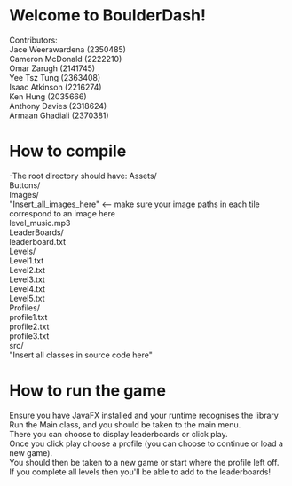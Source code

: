 # Welcome to BoulderDash!

Contributors:  
Jace Weerawardena (2350485)  
Cameron McDonald (2222210)  
Omar Zarugh (2141745)  
Yee Tsz Tung (2363408)  
Isaac Atkinson (2216274)  
Ken Hung (2035666)  
Anthony Davies (2318624)  
Armaan Ghadiali (2370381)  

# How to compile  
-The root directory should have:
    Assets/  
        Buttons/  
        Images/  
        "Insert_all_images_here" <-- make sure your image paths in each tile correspond to an image here  
        level_music.mp3  
    LeaderBoards/  
        leaderboard.txt  
    Levels/  
        Level1.txt  
        Level2.txt  
        Level3.txt  
        Level4.txt  
        Level5.txt  
    Profiles/  
        profile1.txt  
        profile2.txt  
        profile3.txt  
    src/  
        "Insert all classes in source code here"  

# How to run the game  
Ensure you have JavaFX installed and your runtime recognises the library  
Run the Main class, and you should be taken to the main menu.  
There you can choose to display leaderboards or click play.  
Once you click play choose a profile (you can choose to continue or load a new game).  
You should then be taken to a new game or start where the profile left off.  
If you complete all levels then you'll be able to add to the leaderboards!
